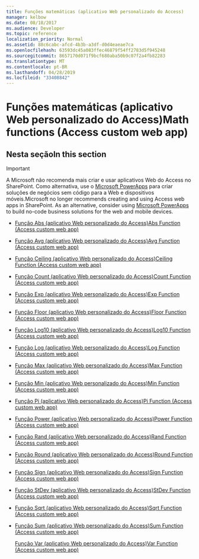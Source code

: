 ```yaml
---
title: Funções matemáticas (aplicativo Web personalizado do Access)
manager: kelbow
ms.date: 08/18/2017
ms.audience: Developer
ms.topic: reference
localization_priority: Normal
ms.assetid: 88c6cabc-afcd-4b3b-a3df-d0d4eaeae7ca
ms.openlocfilehash: 63593dc45a083ffec46879f54ff2783d5f945248
ms.sourcegitcommit: 8657170d071f9bcf680aba50b9c07f2a4fb82283
ms.translationtype: MT
ms.contentlocale: pt-BR
ms.lasthandoff: 04/28/2019
ms.locfileid: "33408842"
---
```

# <a name="math-functions-access-custom-web-app"></a><span data-ttu-id="789e4-102">Funções matemáticas (aplicativo Web personalizado do Access)</span><span class="sxs-lookup"><span data-stu-id="789e4-102">Math functions (Access custom web app)</span></span>

## <a name="in-this-section"></a><span data-ttu-id="789e4-103">Nesta seção</span><span class="sxs-lookup"><span data-stu-id="789e4-103">In this section</span></span>

> [!IMPORTANT]
> <span data-ttu-id="789e4-p101">A Microsoft não recomenda mais criar e usar aplicativos Web do Access no SharePoint. Como alternativa, use o [Microsoft PowerApps](https://powerapps.microsoft.com/en-us/) para criar soluções de negócios sem código para a Web e dispositivos móveis.</span><span class="sxs-lookup"><span data-stu-id="789e4-p101">Microsoft no longer recommends creating and using Access web apps in SharePoint. As an alternative, consider using [Microsoft PowerApps](https://powerapps.microsoft.com/en-us/) to build no-code business solutions for the web and mobile devices.</span></span> 
  
- [<span data-ttu-id="789e4-106">Função Abs (aplicativo Web personalizado do Access)</span><span class="sxs-lookup"><span data-stu-id="789e4-106">Abs Function (Access custom web app)</span></span>](abs-function-access-custom-web-app.md)
    
- [<span data-ttu-id="789e4-107">Função Avg (aplicativo Web personalizado do Access)</span><span class="sxs-lookup"><span data-stu-id="789e4-107">Avg Function (Access custom web app)</span></span>](avg-function-access-custom-web-app.md)
    
- [<span data-ttu-id="789e4-108">Função Ceiling (aplicativo Web personalizado do Access)</span><span class="sxs-lookup"><span data-stu-id="789e4-108">Ceiling Function (Access custom web app)</span></span>](ceiling-function-access-custom-web-app.md)
    
- [<span data-ttu-id="789e4-109">Função Count (aplicativo Web personalizado do Access)</span><span class="sxs-lookup"><span data-stu-id="789e4-109">Count Function (Access custom web app)</span></span>](count-function-access-custom-web-app.md)
    
- [<span data-ttu-id="789e4-110">Função Exp (aplicativo Web personalizado do Access)</span><span class="sxs-lookup"><span data-stu-id="789e4-110">Exp Function (Access custom web app)</span></span>](exp-function-access-custom-web-app.md)
    
- [<span data-ttu-id="789e4-111">Função Floor (aplicativo Web personalizado do Access)</span><span class="sxs-lookup"><span data-stu-id="789e4-111">Floor Function (Access custom web app)</span></span>](floor-function-access-custom-web-app.md)
    
- [<span data-ttu-id="789e4-112">Função Log10 (aplicativo Web personalizado do Access)</span><span class="sxs-lookup"><span data-stu-id="789e4-112">Log10 Function (Access custom web app)</span></span>](log10-function-access-custom-web-app.md)
    
- [<span data-ttu-id="789e4-113">Função Log (aplicativo Web personalizado do Access)</span><span class="sxs-lookup"><span data-stu-id="789e4-113">Log Function (Access custom web app)</span></span>](log-function-access-custom-web-app.md)
    
- [<span data-ttu-id="789e4-114">Função Max (aplicativo Web personalizado do Access)</span><span class="sxs-lookup"><span data-stu-id="789e4-114">Max Function (Access custom web app)</span></span>](max-function-access-custom-web-app.md)
    
- [<span data-ttu-id="789e4-115">Função Min (aplicativo Web personalizado do Access)</span><span class="sxs-lookup"><span data-stu-id="789e4-115">Min Function (Access custom web app)</span></span>](min-function-access-custom-web-app.md)
    
- [<span data-ttu-id="789e4-116">Função Pi (aplicativo Web personalizado do Access)</span><span class="sxs-lookup"><span data-stu-id="789e4-116">Pi Function (Access custom web app)</span></span>](pi-function-access-custom-web-app.md)
    
- [<span data-ttu-id="789e4-117">Função Power (aplicativo Web personalizado do Access)</span><span class="sxs-lookup"><span data-stu-id="789e4-117">Power Function (Access custom web app)</span></span>](power-function-access-custom-web-app.md)
    
- [<span data-ttu-id="789e4-118">Função Rand (aplicativo Web personalizado do Access)</span><span class="sxs-lookup"><span data-stu-id="789e4-118">Rand Function (Access custom web app)</span></span>](rand-function-access-custom-web-app.md)
    
- [<span data-ttu-id="789e4-119">Função Round (aplicativo Web personalizado do Access)</span><span class="sxs-lookup"><span data-stu-id="789e4-119">Round Function (Access custom web app)</span></span>](round-function-access-custom-web-app.md)
    
- [<span data-ttu-id="789e4-120">Função Sign (aplicativo Web personalizado do Access)</span><span class="sxs-lookup"><span data-stu-id="789e4-120">Sign Function (Access custom web app)</span></span>](sign-function-access-custom-web-app.md)
    
- [<span data-ttu-id="789e4-121">Função StDev (aplicativo Web personalizado do Access)</span><span class="sxs-lookup"><span data-stu-id="789e4-121">StDev Function (Access custom web app)</span></span>](stdev-function-access-custom-web-app.md)
    
- [<span data-ttu-id="789e4-122">Função Sqrt (aplicativo Web personalizado do Access)</span><span class="sxs-lookup"><span data-stu-id="789e4-122">Sqrt Function (Access custom web app)</span></span>](sqrt-function-access-custom-web-app.md)
    
- [<span data-ttu-id="789e4-123">Função Sum (aplicativo Web personalizado do Access)</span><span class="sxs-lookup"><span data-stu-id="789e4-123">Sum Function (Access custom web app)</span></span>](sum-function-access-custom-web-app.md)
    
    [<span data-ttu-id="789e4-124">Função Var (aplicativo Web personalizado do Access)</span><span class="sxs-lookup"><span data-stu-id="789e4-124">Var Function (Access custom web app)</span></span>](var-function-access-custom-web-app.md)
    

